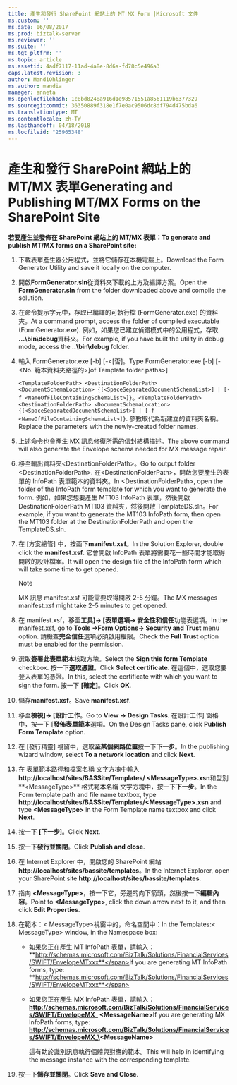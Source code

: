 ```yaml
---
title: 產生和發行 SharePoint 網站上的 MT MX Form |Microsoft 文件
ms.custom: ''
ms.date: 06/08/2017
ms.prod: biztalk-server
ms.reviewer: ''
ms.suite: ''
ms.tgt_pltfrm: ''
ms.topic: article
ms.assetid: 4adf7117-11ad-4a8e-8d6a-fd78c5e496a3
caps.latest.revision: 3
author: MandiOhlinger
ms.author: mandia
manager: anneta
ms.openlocfilehash: 1c8bd8248a916d1e98571551a8561119b6377329
ms.sourcegitcommit: 36350889f318e1f7e0ac9506dc8df794d475bda6
ms.translationtype: MT
ms.contentlocale: zh-TW
ms.lasthandoff: 04/18/2018
ms.locfileid: "25965348"
---
```

# <a name="generating-and-publishing-mtmx-forms-on-the-sharepoint-site"></a><span data-ttu-id="b2acb-102">產生和發行 SharePoint 網站上的 MT/MX 表單</span><span class="sxs-lookup"><span data-stu-id="b2acb-102">Generating and Publishing MT/MX Forms on the SharePoint Site</span></span>
<span data-ttu-id="b2acb-103">**若要產生並發佈在 SharePoint 網站上的 MT/MX 表單：**</span><span class="sxs-lookup"><span data-stu-id="b2acb-103">**To generate and publish MT/MX forms on a SharePoint site:**</span></span>  
  
1.  <span data-ttu-id="b2acb-104">下載表單產生器公用程式，並將它儲存在本機電腦上。</span><span class="sxs-lookup"><span data-stu-id="b2acb-104">Download the Form Generator Utility and save it locally on the computer.</span></span>  
  
2.  <span data-ttu-id="b2acb-105">開啟**FormGenerator.sln**從資料夾下載的上方及編譯方案。</span><span class="sxs-lookup"><span data-stu-id="b2acb-105">Open the **FormGenerator.sln** from the folder downloaded above and compile the solution.</span></span>  
  
3.  <span data-ttu-id="b2acb-106">在命令提示字元中，存取已編譯的可執行檔 (FormGenerator.exe) 的資料夾。</span><span class="sxs-lookup"><span data-stu-id="b2acb-106">At a command prompt, access the folder of compiled executable (FormGenerator.exe).</span></span> <span data-ttu-id="b2acb-107">例如，如果您已建立偵錯模式中的公用程式，存取 **...\bin\debug**資料夾。</span><span class="sxs-lookup"><span data-stu-id="b2acb-107">For example, if you have built the utility in debug mode, access the **..\bin\debug** folder.</span></span>  
  
4.  <span data-ttu-id="b2acb-108">輸入 FormGenerator.exe [-b] [-\<[否]。</span><span class="sxs-lookup"><span data-stu-id="b2acb-108">Type FormGenerator.exe [-b] [-\<No.</span></span> <span data-ttu-id="b2acb-109">範本資料夾路徑的\>]</span><span class="sxs-lookup"><span data-stu-id="b2acb-109">of Template folder paths\>]</span></span>  
  
     <span data-ttu-id="b2acb-110">`<TemplateFolderPath> <DestinationFolderPath> <DocumentSchemaLocation> {[<SpaceSeparatedDocumentSchemaList>] | [-f <NameOfFileContainingSchemaList>]}`。</span><span class="sxs-lookup"><span data-stu-id="b2acb-110">`<TemplateFolderPath> <DestinationFolderPath> <DocumentSchemaLocation> {[<SpaceSeparatedDocumentSchemaList>] | [-f <NameOfFileContainingSchemaList>]}`.</span></span> <span data-ttu-id="b2acb-111">參數取代為新建立的資料夾名稱。</span><span class="sxs-lookup"><span data-stu-id="b2acb-111">Replace the parameters with the newly-created folder names.</span></span>  
  
5.  <span data-ttu-id="b2acb-112">上述命令也會產生 MX 訊息修復所需的信封結構描述。</span><span class="sxs-lookup"><span data-stu-id="b2acb-112">The above command will also generate the Envelope schema needed for MX message repair.</span></span>  
  
6.  <span data-ttu-id="b2acb-113">移至輸出資料夾\<DestinationFolderPath\>。</span><span class="sxs-lookup"><span data-stu-id="b2acb-113">Go to output folder \<DestinationFolderPath\>.</span></span> <span data-ttu-id="b2acb-114">在\<DestinationFolderPath\>，開啟您要產生的表單的 InfoPath 表單範本的資料夾。</span><span class="sxs-lookup"><span data-stu-id="b2acb-114">In \<DestinationFolderPath\>, open the folder of the InfoPath form template for which you want to generate the form.</span></span> <span data-ttu-id="b2acb-115">例如，如果您想要產生 MT103 InfoPath 表單，然後開啟 DestinationFolderPath MT103 資料夾，然後開啟 TemplateDS.sln。</span><span class="sxs-lookup"><span data-stu-id="b2acb-115">For example, if you want to generate the MT103 InfoPath form, then open the MT103 folder at the DestinationFolderPath and open the TemplateDS.sln.</span></span>  
  
7.  <span data-ttu-id="b2acb-116">在 [方案總管] 中，按兩下**manifest.xsf**。</span><span class="sxs-lookup"><span data-stu-id="b2acb-116">In the Solution Explorer, double click the **manifest.xsf**.</span></span> <span data-ttu-id="b2acb-117">它會開啟 InfoPath 表單將需要花一些時間才能取得開啟的設計檔案。</span><span class="sxs-lookup"><span data-stu-id="b2acb-117">It will open the design file of the InfoPath form which will take some time to get opened.</span></span>  
  
    > [!NOTE]
    >  <span data-ttu-id="b2acb-118">MX 訊息 manifest.xsf 可能需要取得開啟 2-5 分鐘。</span><span class="sxs-lookup"><span data-stu-id="b2acb-118">The MX messages manifest.xsf might take 2-5 minutes to get opened.</span></span>  
  
8.  <span data-ttu-id="b2acb-119">在 manifest.xsf，移至**工具]-> [表單選項-> 安全性和信任**功能表選項。</span><span class="sxs-lookup"><span data-stu-id="b2acb-119">In the manifest.xsf, go to **Tools ->Form Options-> Security and Trust** menu option.</span></span> <span data-ttu-id="b2acb-120">請檢查**完全信任**選項必須啟用權限。</span><span class="sxs-lookup"><span data-stu-id="b2acb-120">Check the **Full Trust** option must be enabled for the permission.</span></span>  
  
9. <span data-ttu-id="b2acb-121">選取**簽署此表單範本**核取方塊。</span><span class="sxs-lookup"><span data-stu-id="b2acb-121">Select the **Sign this form Template** checkbox.</span></span> <span data-ttu-id="b2acb-122">按一下**選取憑證**。</span><span class="sxs-lookup"><span data-stu-id="b2acb-122">Click **Select certificate**.</span></span> <span data-ttu-id="b2acb-123">在這個中，選取您要登入表單的憑證。</span><span class="sxs-lookup"><span data-stu-id="b2acb-123">In this, select the certificate with which you want to sign the form.</span></span> <span data-ttu-id="b2acb-124">按一下 **[確定]**。</span><span class="sxs-lookup"><span data-stu-id="b2acb-124">Click **OK**.</span></span>  
  
10. <span data-ttu-id="b2acb-125">儲存**manifest.xsf**。</span><span class="sxs-lookup"><span data-stu-id="b2acb-125">Save **manifest.xsf**.</span></span>  
  
11. <span data-ttu-id="b2acb-126">移至**檢視]-> [設計工作**。</span><span class="sxs-lookup"><span data-stu-id="b2acb-126">Go to **View -> Design Tasks**.</span></span> <span data-ttu-id="b2acb-127">在設計工作] 窗格中，按一下 [**發佈表單範本**選項。</span><span class="sxs-lookup"><span data-stu-id="b2acb-127">On the Design Tasks pane, click **Publish Form Template** option.</span></span>  
  
12. <span data-ttu-id="b2acb-128">在 [發行精靈] 視窗中，選取**至某個網路位置**按一下**下一步**。</span><span class="sxs-lookup"><span data-stu-id="b2acb-128">In the publishing wizard window, select **To a network location** and click **Next**.</span></span>  
  
13. <span data-ttu-id="b2acb-129">在 表單範本路徑和檔案名稱 文字方塊中輸入 **http://localhost/sites/BASSite/Templates/ \<MessageType\>.xsn**和型別**\<MessageType\>** 格式範本名稱 文字方塊中，按一下**下一步**。</span><span class="sxs-lookup"><span data-stu-id="b2acb-129">In the Form template path and file name textbox, type **http://localhost/sites/BASSite/Templates/\<MessageType\>.xsn** and type **\<MessageType\>** in the Form Template name textbox and click **Next**.</span></span>  
  
14. <span data-ttu-id="b2acb-130">按一下 **[下一步]**。</span><span class="sxs-lookup"><span data-stu-id="b2acb-130">Click **Next**.</span></span>  
  
15. <span data-ttu-id="b2acb-131">按一下**發行並關閉**。</span><span class="sxs-lookup"><span data-stu-id="b2acb-131">Click **Publish and close**.</span></span>  
  
16. <span data-ttu-id="b2acb-132">在 Internet Explorer 中，開啟您的 SharePoint 網站**http://localhost/sites/bassite/templates**。</span><span class="sxs-lookup"><span data-stu-id="b2acb-132">In the Internet Explorer, open your SharePoint site **http://localhost/sites/bassite/templates**.</span></span>  
  
17. <span data-ttu-id="b2acb-133">指向 **\<MessageType\>**，按一下它，旁邊的向下箭頭，然後按一下**編輯內容**。</span><span class="sxs-lookup"><span data-stu-id="b2acb-133">Point to **\<MessageType\>**, click the down arrow next to it, and then click **Edit Properties**.</span></span>  
  
18. <span data-ttu-id="b2acb-134">在範本：\< MessageType\>視窗中的，命名空間中：</span><span class="sxs-lookup"><span data-stu-id="b2acb-134">In the Templates:\< MessageType\> window, in the Namespace box:</span></span>  
  
    -   <span data-ttu-id="b2acb-135">如果您正在產生 MT InfoPath 表單，請輸入︰ **http://schemas.microsoft.com/BizTalk/Solutions/FinancialServices/SWIFT/EnvelopeMTxxx**</span><span class="sxs-lookup"><span data-stu-id="b2acb-135">If you are generating MT InfoPath forms, type: **http://schemas.microsoft.com/BizTalk/Solutions/FinancialServices/SWIFT/EnvelopeMTxxx**</span></span>  
  
    -   <span data-ttu-id="b2acb-136">如果您正在產生 MX InfoPath 表單，請輸入：  **http://schemas.microsoft.com/BizTalk/Solutions/FinancialServices/SWIFT/EnvelopeMX_ \<MessageName\>**</span><span class="sxs-lookup"><span data-stu-id="b2acb-136">If you are generating MX InfoPath forms, type: **http://schemas.microsoft.com/BizTalk/Solutions/FinancialServices/SWIFT/EnvelopeMX_\<MessageName\>**</span></span>  
  
         <span data-ttu-id="b2acb-137">這有助於識別訊息執行個體與對應的範本。</span><span class="sxs-lookup"><span data-stu-id="b2acb-137">This will help in identifying the message instance with the corresponding template.</span></span>  
  
19. <span data-ttu-id="b2acb-138">按一下**儲存並關閉**。</span><span class="sxs-lookup"><span data-stu-id="b2acb-138">Click **Save and Close**.</span></span>